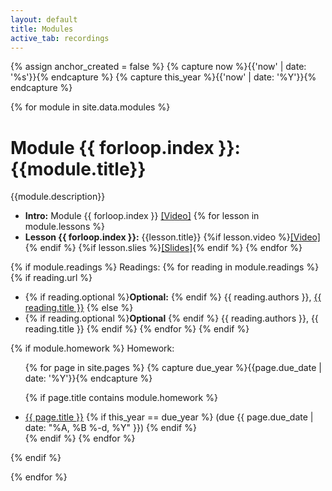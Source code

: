 ```yaml
---
layout: default
title: Modules
active_tab: recordings
---
```



<!-- Create a HTML anchor for the most recent lecture -->
{% assign anchor_created = false %}
{% capture now %}{{'now' | date: '%s'}}{% endcapture %}
{% capture this_year %}{{'now' | date: '%Y'}}{% endcapture %}

<!-- End create a HTML anchor for the most recent lecture -->




{% for module in site.data.modules %}

# Module {{ forloop.index }}: {{module.title}}

{{module.description}}


* **Intro:** Module {{ forloop.index }} [[Video]]({{module.intro_video}})
{% for lesson in module.lessons %}
* **Lesson {{ forloop.index }}:** {{lesson.title}}
{%if lesson.video %}[[Video]]({{lesson.video}}){% endif %}
{%if lesson.slies %}[[Slides]]({{lesson.slides}}){% endif %}
{% endfor %}


{% if module.readings %} 
Readings:
{% for reading in module.readings %}
{% if reading.url %}
*  {% if reading.optional %}<b>Optional:</b> {% endif %} {{ reading.authors }}, <a href="{{ reading.url }}">{{ reading.title }}</a> 
{% else %}
*  {% if reading.optional %}<b>Optional</b> {% endif %} {{ reading.authors }}, {{ reading.title }} 
{% endif %}
{% endfor %}
{% endif %}

{% if module.homework %} 
Homework:

<ul>
{% for page in site.pages %}
{% capture due_year %}{{page.due_date | date: '%Y'}}{% endcapture %}

{% if page.title contains module.homework %}
<li><a href="{{page.url}}">{{ page.title }}</a> {% if this_year == due_year %}  (due {{ page.due_date | date: "%A, %B %-d, %Y" }}) {% endif %}</li>
{% endif %}
{% endfor %}
</ul>
{% endif %}

{% endfor %}